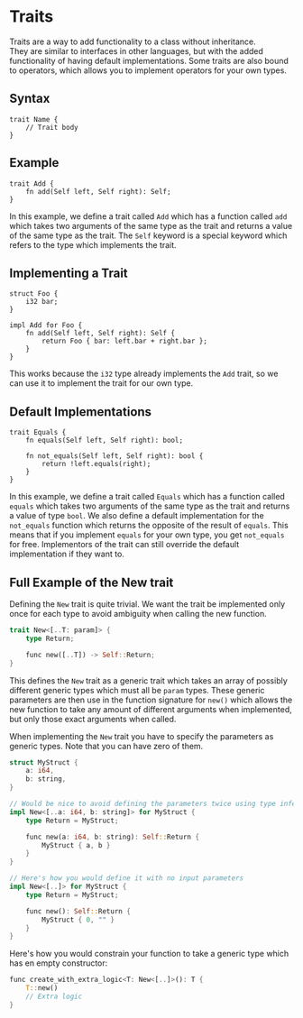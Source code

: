 # Traits

Traits are a way to add functionality to a class without inheritance. \
They are similar to interfaces in other languages, but with the added functionality of having default implementations.
Some traits are also bound to operators, which allows you to implement operators for your own types.

## Syntax

```
trait Name {
    // Trait body
}
```

## Example

```
trait Add {
    fn add(Self left, Self right): Self;
}
```

In this example, we define a trait called `Add` which has a function called `add` which takes two arguments of the same type as the trait and returns a value of the same type as the trait.
The `Self` keyword is a special keyword which refers to the type which implements the trait.

## Implementing a Trait

```
struct Foo {
    i32 bar;
}

impl Add for Foo {
    fn add(Self left, Self right): Self {
        return Foo { bar: left.bar + right.bar };
    }
}
```

This works because the `i32` type already implements the `Add` trait, so we can use it to implement the trait for our own type.

## Default Implementations

```
trait Equals {
    fn equals(Self left, Self right): bool;
    
    fn not_equals(Self left, Self right): bool {
        return !left.equals(right);
    }
}
```

In this example, we define a trait called `Equals` which has a function called `equals` which takes two arguments of the same type as the trait and returns a value of type `bool`.
We also define a default implementation for the `not_equals` function which returns the opposite of the result of `equals`.
This means that if you implement `equals` for your own type, you get `not_equals` for free.
Implementors of the trait can still override the default implementation if they want to.

## Full Example of the New trait

Defining the `New` trait is quite trivial. We want the trait be implemented only once for each type to avoid ambiguity when calling the new function.

```rs
trait New<[..T: param]> {
    type Return;

    func new([..T]) -> Self::Return;
}
```

This defines the `New` trait as a generic trait which takes an array of possibly different generic types which must all be `param` types.
These generic parameters are then use in the function signature for `new()` which allows the new function to take any amount of different arguments when implemented, but only those exact arguments when called.

When implementing the `New` trait you have to specify the parameters as generic types. Note that you can have zero of them.

```rs
struct MyStruct {
    a: i64,
    b: string,
}

// Would be nice to avoid defining the parameters twice using type inference somehow
impl New<[..a: i64, b: string]> for MyStruct {
    type Return = MyStruct;

    func new(a: i64, b: string): Self::Return {
        MyStruct { a, b }
    }
}

// Here's how you would define it with no input parameters
impl New<[..]> for MyStruct {
    type Return = MyStruct;

    func new(): Self::Return {
        MyStruct { 0, "" }
    }
}
```

Here's how you would constrain your function to take a generic type which has en empty constructor:

```rs
func create_with_extra_logic<T: New<[..]>(): T {
    T::new()
    // Extra logic
}
```